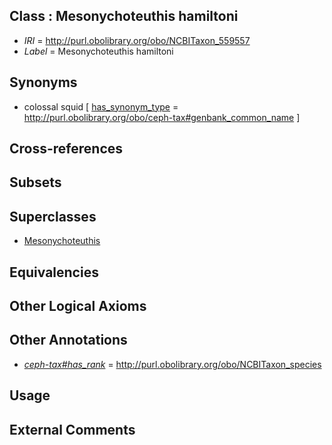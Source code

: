 
## Class : Mesonychoteuthis hamiltoni

 * *IRI* = http://purl.obolibrary.org/obo/NCBITaxon_559557
 * *Label* = Mesonychoteuthis hamiltoni

## Synonyms

 * colossal squid [ [has_synonym_type](../../pe/oboInOwl#hasSynonymType.md) = http://purl.obolibrary.org/obo/ceph-tax#genbank_common_name ]

## Cross-references


## Subsets


## Superclasses

 * [Mesonychoteuthis](../../NCBITaxon/56/NCBITaxon_559556.md)

## Equivalencies


## Other Logical Axioms


## Other Annotations

 * *[ceph-tax#has_rank](../../ceph-tax#has/nk/ceph-tax#has_rank.md)* = http://purl.obolibrary.org/obo/NCBITaxon_species

## Usage


## External Comments

